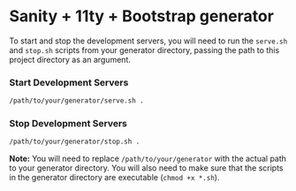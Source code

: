 # Sanity + 11ty + Bootstrap generator

To start and stop the development servers, you will need to run the `serve.sh` and `stop.sh` scripts from your generator directory, passing the path to this project directory as an argument.

### Start Development Servers

```bash
/path/to/your/generator/serve.sh .
```

### Stop Development Servers

```bash
/path/to/your/generator/stop.sh .
```

**Note:** You will need to replace `/path/to/your/generator` with the actual path to your generator directory. You will also need to make sure that the scripts in the generator directory are executable (`chmod +x *.sh`).
